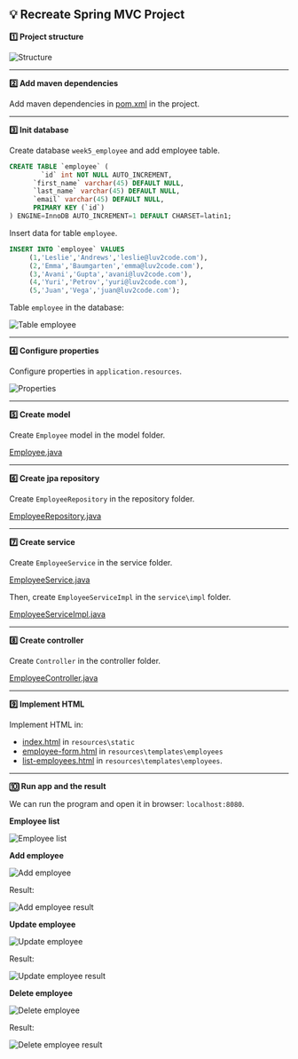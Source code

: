 ## 💡 Recreate Spring MVC Project

**1️⃣ Project structure**

![Structure](img/structure.png)

---

**2️⃣ Add maven dependencies**

Add maven dependencies in [pom.xml]() in the project.

---

**3️⃣ Init database**

Create database `week5_employee` and add employee table.

```sql
CREATE TABLE `employee` (
		`id` int NOT NULL AUTO_INCREMENT,
	  `first_name` varchar(45) DEFAULT NULL,
	  `last_name` varchar(45) DEFAULT NULL,
	  `email` varchar(45) DEFAULT NULL,
	  PRIMARY KEY (`id`)
) ENGINE=InnoDB AUTO_INCREMENT=1 DEFAULT CHARSET=latin1;
```

Insert data for table `employee`.

```sql
INSERT INTO `employee` VALUES
     (1,'Leslie','Andrews','leslie@luv2code.com'),
     (2,'Emma','Baumgarten','emma@luv2code.com'),
     (3,'Avani','Gupta','avani@luv2code.com'),
     (4,'Yuri','Petrov','yuri@luv2code.com'),
     (5,'Juan','Vega','juan@luv2code.com');
```

Table `employee` in the database:

![Table employee](img/tableemp.png)

---

**4️⃣ Configure properties**

Configure properties in `application.resources`.

![Properties](img/appprop.png)

---

**5️⃣ Create model**

Create `Employee` model in the model folder.

[Employee.java]()

---

**6️⃣ Create jpa repository**

Create `EmployeeRepository` in the repository folder.

[EmployeeRepository.java]()

---

**7️⃣ Create service**

Create `EmployeeService` in the service folder.

[EmployeeService.java]()

Then, create `EmployeeServiceImpl` in the `service\impl` folder.

[EmployeeServiceImpl.java]()

---

**8️⃣ Create controller**

Create `Controller` in the controller folder.

[EmployeeController.java]()

---

**9️⃣ Implement HTML**

Implement HTML in:

- [index.html]() in `resources\static`
- [employee-form.html]() in `resources\templates\employees`
- [list-employees.html]() in `resources\templates\employees`.

---

**🔟 Run app and the result**

We can run the program and open it in browser: `localhost:8080`.

**Employee list**

![Employee list](img/emplist.png)

**Add employee**

![Add employee](img/addemp.png)

Result:

![Add employee result](img/addres.png)

**Update employee**

![Update employee](img/upemp.png)

Result:

![Update employee result](img/upres.png)

**Delete employee**

![Delete employee](img/delemp.png)

Result:

![Delete employee result](img/delres.png)